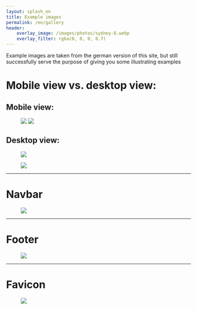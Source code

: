```yaml
---
layout: splash_en
title: Example images
permalink: /en/gallery
header:
    overlay_image: /images/photos/sydney-8.webp
    overlay_filter: rgba(0, 0, 0, 0.7)
---
```

<div class="notice"> Example images are taken from the german version of this site, but 
still successfully serve the purpose of giving you some illustrating examples</div>

# Mobile view vs. desktop view:

<div class="grid-container small-container" markdown="1">

<div class="box light_blue" markdown="1">

## Mobile view:

<figure>
  <img class="max300" src="/images/gallery/mobile1.webp"/>
  <img class="max300" src="/images/gallery/mobile2.webp"/>
</figure>

</div>

<div class="box light_blue" markdown="1">

## Desktop view:

<figure>
  <img src="/images/gallery/desktop1.webp"/>
</figure>
<figure>
  <img src="/images/gallery/desktop2.webp"/>
</figure>

</div>

</div>

<hr class="big-sep"> 

# Navbar
<div class="box light_blue" markdown="1">
<figure>
  <img src="/images/gallery/nav.webp"/>
</figure>
</div>

<hr class="big-sep"> 

# Footer
<div class="box light_blue" markdown="1">
<figure>
  <img src="/images/gallery/footer.webp"/>
</figure>
</div>

<hr class="big-sep"> 

# Favicon
<div class="box light_blue" markdown="1">
<figure>
  <img src="/images/gallery/favicon.webp"/>
</figure>
</div>

